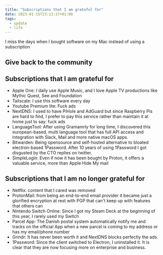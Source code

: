 ```yaml
---
title: "Subscriptions that I am grateful for"
date: 2023-01-15T23:13:27+01:00
tags:
  - update
  - life
---
```

I miss the days when I bought software on my Mac instead of using a subscription

<!--more-->

## Give back to the community

## Subscriptions that I am grateful for

* Apple One: I daily use Apple Music, and I love Apple TV productions like
  Mythic Quest, See and Foundation
* Tailscale: I use this software every day
* Youtube Premium lite: Fuck ads
* NextDNS: I used to have PiHole and AdGuard but since Raspberry Pis are hard to find, I prefer to pay this service rather than maintain it at home just to say: fuck ads
* LanguageTool: After using Gramamrly for long time, I discovered this european-based, multi language tool that has full API access and integration with Slack, Mail and more native macOS apps.
* Bitwarden: Being opensource and self-hosted alternative to bloated electron-based 1Password. After 10 years of using 1Password I got disgusted by the CTO replies on twitter.
* SimpleLogin: Even if now it has been bought by Proton, it offers a valuable service, more than Apple Hide My mail

## Subscriptions that I am no longer grateful for

* Netflix: content that I cared was removed
* ProtonMail: from being an end-to-end email provider it became just a glorified encryption at rest with PGP that can't keep up with features that others can
* Nintendo Switch Online: Since I got my Steam Deck at the beginning of this year, I rarely used my Switch
* Parcel App: The Danish postal system automatically notify me and tracks on the official App when a new parcel is coming to my address or has my email/phone number
* Grindr: It has never been worth it and NextDNS blocks perfectly the ads.
* 1Password: Since the client switched to Electron, I uninstalled it. It is clear that they are now focusing more on enterprise and business.